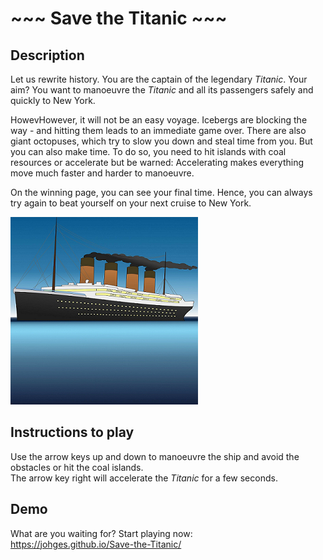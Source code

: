 # ~~~ Save the Titanic ~~~

## Description

Let us rewrite history. You are the captain of the legendary *Titanic*. Your aim? You want to manoeuvre the *Titanic* and all its passengers safely and quickly to New York. 

HowevHowever, it will not be an easy voyage. Icebergs are blocking the way - and hitting them leads to an immediate game over. There are also giant octopuses, which try to slow you down and steal time from you. But you can also make time. To do so, you need to hit islands with coal resources or accelerate but be warned: Accelerating makes everything move much faster and harder to manoeuvre. 

On the winning page, you can see your final time. Hence, you can always try again to beat yourself on your next cruise to New York. 

![Startscreen of the Titanic Game](./images/readme-image.png)


## Instructions to play

Use the arrow keys up and down to manoeuvre the ship and avoid the obstacles or hit the coal islands.
<br>
The arrow key right will accelerate the *Titanic* for a few seconds. 


## Demo

What are you waiting for? Start playing now: 
<br>
https://johges.github.io/Save-the-Titanic/ 
